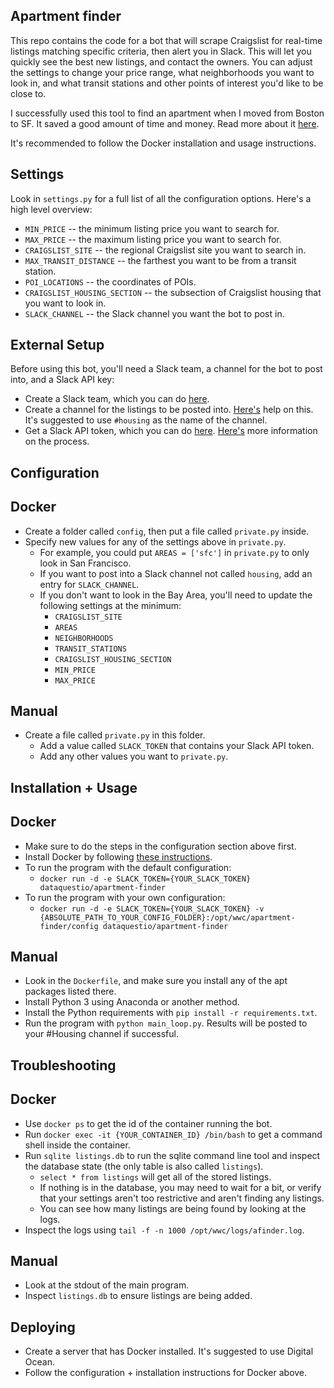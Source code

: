 Apartment finder
-------------------

This repo contains the code for a bot that will scrape Craigslist for real-time listings matching specific criteria, then alert you in Slack.  This will let you quickly see the best new listings, and contact the owners.  You can adjust the settings to change your price range, what neighborhoods you want to look in, and what transit stations and other points of interest you'd like to be close to.

I successfully used this tool to find an apartment when I moved from Boston to SF.  It saved a good amount of time and money.  Read more about it [here](https://www.dataquest.io/blog/apartment-finding-slackbot/).

It's recommended to follow the Docker installation and usage instructions.

Settings
--------------------

Look in `settings.py` for a full list of all the configuration options.  Here's a high level overview:

* `MIN_PRICE` -- the minimum listing price you want to search for.
* `MAX_PRICE` -- the maximum listing price you want to search for.
* `CRAIGSLIST_SITE` -- the regional Craigslist site you want to search in.
* `MAX_TRANSIT_DISTANCE` -- the farthest you want to be from a transit station.
* `POI_LOCATIONS` -- the coordinates of POIs.
* `CRAIGSLIST_HOUSING_SECTION` -- the subsection of Craigslist housing that you want to look in.
* `SLACK_CHANNEL` -- the Slack channel you want the bot to post in.

External Setup
--------------------

Before using this bot, you'll need a Slack team, a channel for the bot to post into, and a Slack API key:

* Create a Slack team, which you can do [here](https://slack.com/create#email).  
* Create a channel for the listings to be posted into.  [Here's](https://get.slack.help/hc/en-us/articles/201402297-Creating-a-channel) help on this.  It's suggested to use `#housing` as the name of the channel.
* Get a Slack API token, which you can do [here](https://api.slack.com/docs/oauth-test-tokens).  [Here's](https://get.slack.help/hc/en-us/articles/215770388-Creating-and-regenerating-API-tokens) more information on the process.

Configuration
--------------------

## Docker

* Create a folder called `config`, then put a file called `private.py` inside.
* Specify new values for any of the settings above in `private.py`.
    * For example, you could put `AREAS = ['sfc']` in `private.py` to only look in San Francisco.
    * If you want to post into a Slack channel not called `housing`, add an entry for `SLACK_CHANNEL`.
    * If you don't want to look in the Bay Area, you'll need to update the following settings at the minimum:
        * `CRAIGSLIST_SITE`
        * `AREAS`
        * `NEIGHBORHOODS`
        * `TRANSIT_STATIONS`
        * `CRAIGSLIST_HOUSING_SECTION`
        * `MIN_PRICE`
        * `MAX_PRICE`

## Manual

* Create a file called `private.py` in this folder.
    * Add a value called `SLACK_TOKEN` that contains your Slack API token.
    * Add any other values you want to `private.py`.

Installation + Usage
--------------------

## Docker

* Make sure to do the steps in the configuration section above first.
* Install Docker by following [these instructions](https://docs.docker.com/engine/installation/).
* To run the program with the default configuration:
    * `docker run -d -e SLACK_TOKEN={YOUR_SLACK_TOKEN} dataquestio/apartment-finder`
* To run the program with your own configuration:
    * `docker run -d -e SLACK_TOKEN={YOUR_SLACK_TOKEN} -v {ABSOLUTE_PATH_TO_YOUR_CONFIG_FOLDER}:/opt/wwc/apartment-finder/config dataquestio/apartment-finder`
    
## Manual

* Look in the `Dockerfile`, and make sure you install any of the apt packages listed there.
* Install Python 3 using Anaconda or another method.
* Install the Python requirements with `pip install -r requirements.txt`.
* Run the program with `python main_loop.py`. Results will be posted to your #Housing channel if successful.

Troubleshooting
---------------------

## Docker

* Use `docker ps` to get the id of the container running the bot.
* Run `docker exec -it {YOUR_CONTAINER_ID} /bin/bash` to get a command shell inside the container.
* Run `sqlite listings.db` to run the sqlite command line tool and inspect the database state (the only table is also called `listings`).
    * `select * from listings` will get all of the stored listings.
    * If nothing is in the database, you may need to wait for a bit, or verify that your settings aren't too restrictive and aren't finding any listings.
    * You can see how many listings are being found by looking at the logs.
* Inspect the logs using `tail -f -n 1000 /opt/wwc/logs/afinder.log`.

## Manual

* Look at the stdout of the main program.
* Inspect `listings.db` to ensure listings are being added.

Deploying
---------------------

* Create a server that has Docker installed.  It's suggested to use Digital Ocean.
* Follow the configuration + installation instructions for Docker above.
